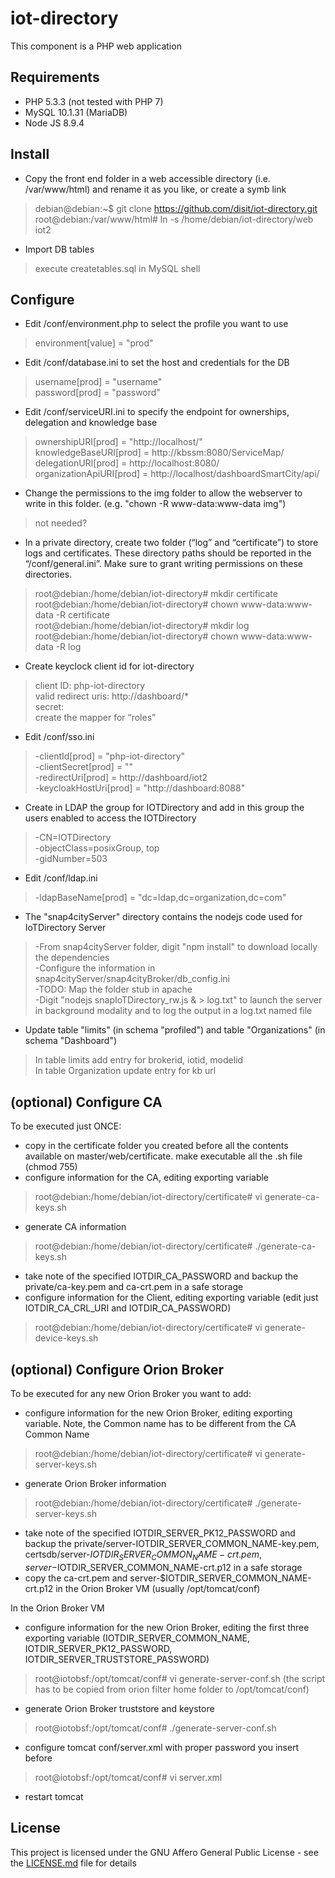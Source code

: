 # iot-directory
This component is a PHP web application

## Requirements
- PHP 5.3.3 (not tested with PHP 7)
- MySQL 10.1.31 (MariaDB)
- Node JS 8.9.4

## Install
- Copy the front end folder in a web accessible directory (i.e. /var/www/html) and rename it as you like, or create a symb link
>debian@debian:~$ git clone https://github.com/disit/iot-directory.git  
>root@debian:/var/www/html# ln -s /home/debian/iot-directory/web iot2  
- Import DB tables
>execute createtables.sql in MySQL shell  

## Configure
- Edit /conf/environment.php to select the profile you want to use
>environment[value] = "prod"
- Edit /conf/database.ini  to set the host and credentials for the DB
>username[prod] = "username"  
>password[prod] = "password"  
- Edit /conf/serviceURI.ini to specify the endpoint for ownerships, delegation and knowledge base
>ownershipURI[prod] = "http://localhost/"  
>knowledgeBaseURI[prod] = http://kbssm:8080/ServiceMap/  
>delegationURI[prod] = http://localhost:8080/  
>organizationApiURI[prod] = http://localhost/dashboardSmartCity/api/  
- Change the permissions to the img folder to allow the webserver to write in this folder. (e.g. "chown -R www-data:www-data img")
>not needed?  
- In a private directory, create two folder (“log” and “certificate”) to store logs and certificates. These directory paths should be reported in the “/conf/general.ini”. Make sure to grant writing permissions on these directories.
>root@debian:/home/debian/iot-directory# mkdir certificate  
>root@debian:/home/debian/iot-directory# chown www-data:www-data -R certificate  
>root@debian:/home/debian/iot-directory# mkdir log  
>root@debian:/home/debian/iot-directory# chown www-data:www-data -R log  
- Create keyclock client id for iot-directory  
>client ID: php-iot-directory  
>valid redirect uris: http://dashboard/*  
>secret: <php-iot-directory-secret>  
>create the mapper for “roles”  
- Edit /conf/sso.ini
>-clientId[prod] = "php-iot-directory"  
>-clientSecret[prod] = "<php-iot-directory-secret>"  
>-redirectUri[prod] = http://dashboard/iot2  
>-keycloakHostUri[prod] = "http://dashboard:8088"  
- Create in LDAP the group for IOTDirectory and add in this group the users enabled to access the IOTDirectory
>-CN=IOTDirectory  
>-objectClass=posixGroup, top   
>-gidNumber=503  
- Edit /conf/ldap.ini
>-ldapBaseName[prod] = "dc=ldap,dc=organization,dc=com"  
- The "snap4cityServer" directory contains the nodejs code used for IoTDirectory Server  
>-From snap4cityServer folder, digit "npm install" to download locally the dependencies  
>-Configure the information in snap4cityServer/snap4cityBroker/db_config.ini  
>-TODO: Map the folder stub in apache  
>-Digit "nodejs snapIoTDirectory_rw.js & > log.txt" to launch the server in background modality and to log the output in a log.txt named file  
- Update table "limits" (in schema "profiled") and table "Organizations" (in schema "Dashboard")
>In table limits add entry for brokerid, iotid, modelid  
>In table Organization update entry for kb url  

## (optional) Configure CA

To be executed just ONCE:

- copy in the certificate folder you created before all the contents available on master/web/certificate. make executable all the .sh file (chmod 755)
- configure information for the CA, editing exporting variable
>root@debian:/home/debian/iot-directory/certificate# vi generate-ca-keys.sh  
- generate CA information
>root@debian:/home/debian/iot-directory/certificate# ./generate-ca-keys.sh  
- take note of the specified IOTDIR_CA_PASSWORD and backup the private/ca-key.pem and ca-crt.pem in a safe storage
- configure information for the Client, editing exporting variable (edit just IOTDIR_CA_CRL_URI and IOTDIR_CA_PASSWORD)
>root@debian:/home/debian/iot-directory/certificate# vi generate-device-keys.sh  

## (optional) Configure Orion Broker

To be executed for any new Orion Broker you want to add:

- configure information for the new Orion Broker, editing exporting variable. Note, the Common name has to be different from the CA Common Name
>root@debian:/home/debian/iot-directory/certificate# vi generate-server-keys.sh  
- generate Orion Broker information
>root@debian:/home/debian/iot-directory/certificate# ./generate-server-keys.sh  
- take note of the specified IOTDIR_SERVER_PK12_PASSWORD and backup the private/server-IOTDIR_SERVER_COMMON_NAME-key.pem, certsdb/server-$IOTDIR_SERVER_COMMON_NAME-crt.pem, server-$IOTDIR_SERVER_COMMON_NAME-crt.p12 in a safe storage
- copy the ca-crt.pem and server-$IOTDIR_SERVER_COMMON_NAME-crt.p12 in the Orion Broker VM (usually /opt/tomcat/conf)

In the Orion Broker VM
- configure information for the new Orion Broker, editing the first three exporting variable (IOTDIR_SERVER_COMMON_NAME, IOTDIR_SERVER_PK12_PASSWORD, IOTDIR_SERVER_TRUSTSTORE_PASSWORD)
>root@iotobsf:/opt/tomcat/conf# vi generate-server-conf.sh (the script has to be copied from orion filter home folder to /opt/tomcat/conf)  
- generate Orion Broker truststore and keystore
>root@iotobsf:/opt/tomcat/conf# ./generate-server-conf.sh
- configure tomcat conf/server.xml with proper password you insert before
>root@iotobsf:/opt/tomcat/conf# vi server.xml 
> <Connector allowHostHeaderMismatch="true" SSLEnabled="true" clientAuth="want" truststoreFile="conf/caCerts.jks" truststorePass="<IOTDIR_SERVER_TRUSTSTORE_PASSWORD>" keystoreFile="conf/tomcat.keystore" keystorePass="<IOTDIR_SERVER_PK12_PASSWORD>" maxThreads="200" port="8443" protocol="org.apache.coyote.http11.Http11NioProtocol" scheme="https" secure="true" sslProtocol="TLS" sslEnabledProtocols="TLSv1.3,TLSv1.2,TLSv1.1" ciphers="TLS_RSA_WITH_AES_128_CBC_SHA, TLS_RSA_WITH_AES_256_CBC_SHA"/>  
- restart tomcat  

## License

This project is licensed under the GNU Affero General Public License - see the [LICENSE.md](LICENSE) file for details
